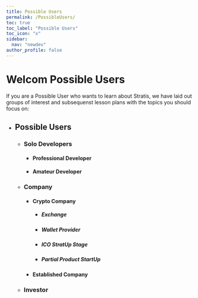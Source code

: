 ```yaml
---
title: Possible Users
permalink: /PossibleUsers/
toc: true
toc_label: "Possible Users"
toc_icon: "x"
sidebar:
  nav: "newdev"
author_profile: false
---
```

# Welcom Possible Users

If you are a Possible User who wants to learn about Stratis, we have laid out groups of interest and subsequenst lesson plans with the topics you should focus on: 

- ## Possible Users
  - ### Solo Developers
    - #### Professional Developer
    - #### Amateur Developer
  - ### Company
    - #### Crypto Company
      - ##### Exchange
      - ##### Wallet Provider
      - ##### ICO StratUp Stage
      - ##### Partial Product StartUp
    - #### Established Company
  - ### Investor 